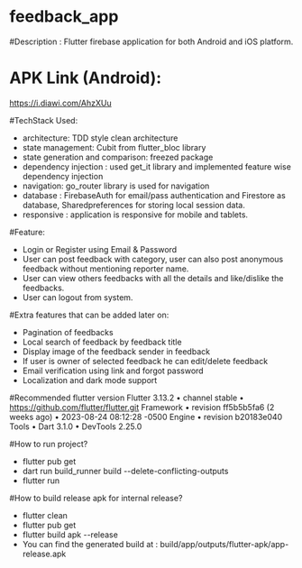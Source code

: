 # feedback_app

#Description :
Flutter firebase application for both Android and iOS platform.

# APK Link (Android):
https://i.diawi.com/AhzXUu

#TechStack Used:

- architecture: TDD style clean architecture
- state management: Cubit from flutter_bloc library
- state generation and comparison: freezed package
- dependency injection : used get_it library and implemented feature wise dependency injection
- navigation: go_router library is used for navigation
- database : FirebaseAuth for email/pass authentication and Firestore as database, Sharedpreferences
  for storing local session data.
- responsive : application is responsive for mobile and tablets.



#Feature:

- Login or Register using Email & Password
- User can post feedback with category, user can also post anonymous feedback without mentioning
  reporter name.
- User can view others feedbacks with all the details and like/dislike the feedbacks.
- User can logout from system.



#Extra features that can be added later on:

- Pagination of feedbacks
- Local search of feedback by feedback title
- Display image of the feedback sender in feedback
- If user is owner of selected feedback he can edit/delete feedback
- Email verification using link and forgot password
- Localization and dark mode support


#Recommended flutter version
Flutter 3.13.2 • channel stable • https://github.com/flutter/flutter.git
Framework • revision ff5b5b5fa6 (2 weeks ago) • 2023-08-24 08:12:28 -0500
Engine • revision b20183e040
Tools • Dart 3.1.0 • DevTools 2.25.0

#How to run project?

- flutter pub get
- dart run build_runner build --delete-conflicting-outputs
- flutter run

#How to build release apk for internal release?

- flutter clean
- flutter pub get
- flutter build apk --release
- You can find the generated build at : build/app/outputs/flutter-apk/app-release.apk 
